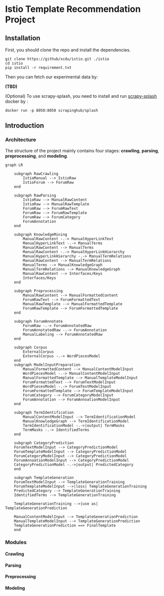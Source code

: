 # Istio Template Recommendation Project
## Installation
First, you should clone the repo and install the dependencies.

```shell
git clone https://github/xcdu/istio.git ./istio
cd istio
pip install -r requirement.txt
```

Then you can fetch our experimental data by:

**(TBD)**

(Optional) To use scrapy-splash, you need to install and run [scrapy-splash](https://github.com/scrapy-plugins/scrapy-splash) docker by :

```shell
docker run -p 8050:8050 scrapinghub/splash
```


## Introduction
### Architecture

The structure of the project mainly contains four stages: **crawling**, **parsing**, **preprocessing**, and **modeling**.



```mermaid
graph LR

	subgraph RawCrawling
		IstioManual --> IstioRaw
		IstioForum --> ForumRaw
	end
	
	subgraph RawParsing
		IstioRaw --> ManualRawContent
		IstioRaw --> ManualRawTemplate
		ForumRaw --> ForumRawText
		ForumRaw --> ForumRawTemplate
		ForumRaw --> ForumCategory
		ForumAnnotation
	end
	
	subgraph KnowledgeMining
		ManualRawContent -.-> ManualHyperLinkText
		ManualHyperLinkText -.-> ManualTerms
		ManualRawContent --> ManualTerms
		ManualRawContent -.-> ManualHyperLinkHierarchy
		ManualHyperLinkHierarchy -.-> ManualTermRelations
		ManualRawContent --> ManualTermRelations
		ManualTerms --> ManualKnowledgeGraph
		ManualTermRelations --> ManualKnowledgeGraph
		ManualRawContent --> Interfaces/Keys
		Interfaces/Keys
	end
	
	subgraph Preprocessing
		ManualRawContent --> ManualFormattedContent
		ForumRawText --> ForumFormattedText
		ManualRawTemplate --> ManualFormattedTemplate
		ForumRawTemplate --> ForumFormattedTemplate
	end
	
	subgraph ForumAnnotate
		ForumRaw -.-> ForumAnnotatedRaw
		ForumAnnotatedRaw -.-> ForumAnnotation
		ManualLabeling --> ForumAnnotatedRaw
	end

	subgraph Corpus
		ExternalCorpus
		ExternalCorpus -.-> WordPiecesModel
	end
	subgraph ModelInputPreparation
		ManualFormattedContent --> ManualContentModelInput
		WordPiecesModel -.-> ManualContentModelInput
		ManualFormattedTemplate --> ManualTemplateModelInput
		ForumFormattedText --> ForumTextModelInput
		WordPiecesModel -.-> ForumTextModelInput
		ForumFormattedTemplate --> ForumTemplateModelInput
		ForumCategory --> ForumCategoryModelInput
		ForumAnnotation --> ForumAnnoationModelInput
	end

	subgraph TermIdentification
		ManualContentModelInput --> TermIdentificationModel
		ManualKnowledgeGraph --> TermIdentificationModel
		TermIdentificationModel -.->|output| TermMasks
		TermMasks -.-> IdentifiedTerms
	end
	
	subgraph CategoryPrediction
	ForumTextModelInput --> CategoryPredictionModel
	ForumTemplateModelInput --> CategoryPredictionModel
	ForumCategoryModelInput --> CategoryPredictionModel
	ForumAnnoationModelInput --> CategoryPredictionModel
	CategoryPredictionModel -.->|output| PredictedCategory
	end

	subgraph TemplateGeneration
	ForumTextModelInput --> TemplateGenerationTraining
	ForumTemplateModelInput -->|loss| TemplateGenerationTraining
	PredictedCategory --> TemplateGenerationTraining
	IdentifiedTerms --> TemplateGenerationTraining
	
	TemplateGenerationTraining -->|use as| TemplateGenerationPrediction
	
	ManualContentModelInput --> TemplateGenerationPrediction
	ManualTemplateModelInput --> TemplateGenerationPrediction
	TemplateGenerationPrediction ==> FinalTemplate
	end

```
### Modules
#### Crawling

#### Parsing

#### Preprocessing

#### Modeling


